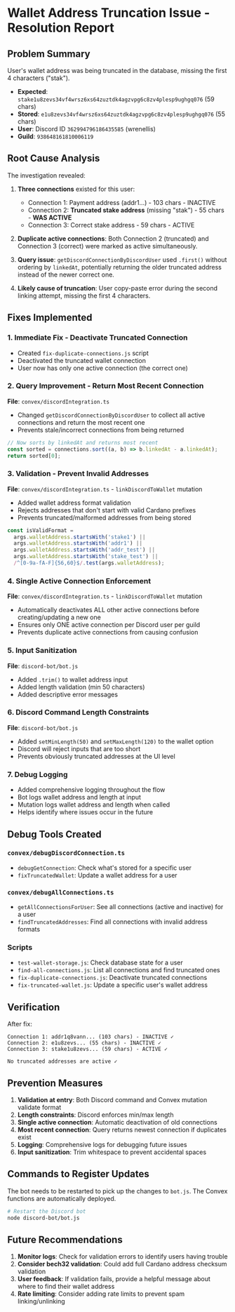 # Wallet Address Truncation Issue - Resolution Report

## Problem Summary
User's wallet address was being truncated in the database, missing the first 4 characters ("stak").

- **Expected**: `stake1u8zevs34vf4wrsz6xs64zuztdk4agzvpg6c8zv4plesp9ughgq076` (59 chars)
- **Stored**: `e1u8zevs34vf4wrsz6xs64zuztdk4agzvpg6c8zv4plesp9ughgq076` (55 chars)
- **User**: Discord ID `362994796186435585` (wrenellis)
- **Guild**: `938648161810006119`

## Root Cause Analysis

The investigation revealed:

1. **Three connections** existed for this user:
   - Connection 1: Payment address (addr1...) - 103 chars - INACTIVE
   - Connection 2: **Truncated stake address** (missing "stak") - 55 chars - **WAS ACTIVE**
   - Connection 3: Correct stake address - 59 chars - ACTIVE

2. **Duplicate active connections**: Both Connection 2 (truncated) and Connection 3 (correct) were marked as active simultaneously.

3. **Query issue**: `getDiscordConnectionByDiscordUser` used `.first()` without ordering by `linkedAt`, potentially returning the older truncated address instead of the newer correct one.

4. **Likely cause of truncation**: User copy-paste error during the second linking attempt, missing the first 4 characters.

## Fixes Implemented

### 1. Immediate Fix - Deactivate Truncated Connection
- Created `fix-duplicate-connections.js` script
- Deactivated the truncated wallet connection
- User now has only one active connection (the correct one)

### 2. Query Improvement - Return Most Recent Connection
**File**: `convex/discordIntegration.ts`
- Changed `getDiscordConnectionByDiscordUser` to collect all active connections and return the most recent one
- Prevents stale/incorrect connections from being returned

```typescript
// Now sorts by linkedAt and returns most recent
const sorted = connections.sort((a, b) => b.linkedAt - a.linkedAt);
return sorted[0];
```

### 3. Validation - Prevent Invalid Addresses
**File**: `convex/discordIntegration.ts` - `linkDiscordToWallet` mutation
- Added wallet address format validation
- Rejects addresses that don't start with valid Cardano prefixes
- Prevents truncated/malformed addresses from being stored

```typescript
const isValidFormat =
  args.walletAddress.startsWith('stake1') ||
  args.walletAddress.startsWith('addr1') ||
  args.walletAddress.startsWith('addr_test') ||
  args.walletAddress.startsWith('stake_test') ||
  /^[0-9a-fA-F]{56,60}$/.test(args.walletAddress);
```

### 4. Single Active Connection Enforcement
**File**: `convex/discordIntegration.ts` - `linkDiscordToWallet` mutation
- Automatically deactivates ALL other active connections before creating/updating a new one
- Ensures only ONE active connection per Discord user per guild
- Prevents duplicate active connections from causing confusion

### 5. Input Sanitization
**File**: `discord-bot/bot.js`
- Added `.trim()` to wallet address input
- Added length validation (min 50 characters)
- Added descriptive error messages

### 6. Discord Command Length Constraints
**File**: `discord-bot/bot.js`
- Added `setMinLength(50)` and `setMaxLength(120)` to the wallet option
- Discord will reject inputs that are too short
- Prevents obviously truncated addresses at the UI level

### 7. Debug Logging
- Added comprehensive logging throughout the flow
- Bot logs wallet address and length at input
- Mutation logs wallet address and length when called
- Helps identify where issues occur in the future

## Debug Tools Created

### `convex/debugDiscordConnection.ts`
- `debugGetConnection`: Check what's stored for a specific user
- `fixTruncatedWallet`: Update a wallet address for a user

### `convex/debugAllConnections.ts`
- `getAllConnectionsForUser`: See all connections (active and inactive) for a user
- `findTruncatedAddresses`: Find all connections with invalid address formats

### Scripts
- `test-wallet-storage.js`: Check database state for a user
- `find-all-connections.js`: List all connections and find truncated ones
- `fix-duplicate-connections.js`: Deactivate truncated connections
- `fix-truncated-wallet.js`: Update a specific user's wallet address

## Verification

After fix:
```
Connection 1: addr1q8vann... (103 chars) - INACTIVE ✓
Connection 2: e1u8zevs... (55 chars) - INACTIVE ✓
Connection 3: stake1u8zevs... (59 chars) - ACTIVE ✓

No truncated addresses are active ✓
```

## Prevention Measures

1. **Validation at entry**: Both Discord command and Convex mutation validate format
2. **Length constraints**: Discord enforces min/max length
3. **Single active connection**: Automatic deactivation of old connections
4. **Most recent connection**: Query returns newest connection if duplicates exist
5. **Logging**: Comprehensive logs for debugging future issues
6. **Input sanitization**: Trim whitespace to prevent accidental spaces

## Commands to Register Updates

The bot needs to be restarted to pick up the changes to `bot.js`. The Convex functions are automatically deployed.

```bash
# Restart the Discord bot
node discord-bot/bot.js
```

## Future Recommendations

1. **Monitor logs**: Check for validation errors to identify users having trouble
2. **Consider bech32 validation**: Could add full Cardano address checksum validation
3. **User feedback**: If validation fails, provide a helpful message about where to find their wallet address
4. **Rate limiting**: Consider adding rate limits to prevent spam linking/unlinking
